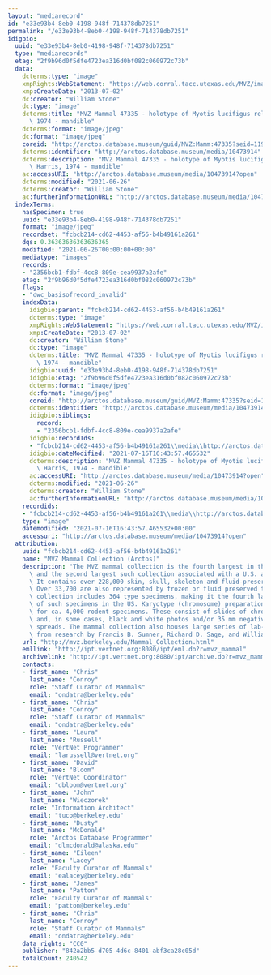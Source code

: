 ```yaml
---
layout: "mediarecord"
id: "e33e93b4-8eb0-4198-948f-714378db7251"
permalink: "/e33e93b4-8eb0-4198-948f-714378db7251"
idigbio:
  uuid: "e33e93b4-8eb0-4198-948f-714378db7251"
  type: "mediarecords"
  etag: "2f9b96d0f5dfe4723ea316d0bf082c060972c73b"
  data:
    dcterms:type: "image"
    xmpRights:WebStatement: "https://web.corral.tacc.utexas.edu/MVZ/images/MVZ_img/images/jpg/img_16008.jpg"
    xmp:CreateDate: "2013-07-02"
    dc:creator: "William Stone"
    dc:type: "image"
    dcterms:title: "MVZ Mammal 47335 - holotype of Myotis lucifigus relictus Harris,\
      \ 1974 - mandible"
    dcterms:format: "image/jpeg"
    dc:format: "image/jpeg"
    coreid: "http://arctos.database.museum/guid/MVZ:Mamm:47335?seid=1191422"
    dcterms:identifier: "http://arctos.database.museum/media/10473914"
    dcterms:description: "MVZ Mammal 47335 - holotype of Myotis lucifigus relictus\
      \ Harris, 1974 - mandible"
    ac:accessURI: "http://arctos.database.museum/media/10473914?open"
    dcterms:modified: "2021-06-26"
    dcterms:creator: "William Stone"
    ac:furtherInformationURL: "http://arctos.database.museum/media/10473914"
  indexTerms:
    hasSpecimen: true
    uuid: "e33e93b4-8eb0-4198-948f-714378db7251"
    format: "image/jpeg"
    recordset: "fcbcb214-cd62-4453-af56-b4b49161a261"
    dqs: 0.36363636363636365
    modified: "2021-06-26T00:00:00+00:00"
    mediatype: "images"
    records:
    - "2356bcb1-fdbf-4cc8-809e-cea9937a2afe"
    etag: "2f9b96d0f5dfe4723ea316d0bf082c060972c73b"
    flags:
    - "dwc_basisofrecord_invalid"
    indexData:
      idigbio:parent: "fcbcb214-cd62-4453-af56-b4b49161a261"
      dcterms:type: "image"
      xmpRights:WebStatement: "https://web.corral.tacc.utexas.edu/MVZ/images/MVZ_img/images/jpg/img_16008.jpg"
      xmp:CreateDate: "2013-07-02"
      dc:creator: "William Stone"
      dc:type: "image"
      dcterms:title: "MVZ Mammal 47335 - holotype of Myotis lucifigus relictus Harris,\
        \ 1974 - mandible"
      idigbio:uuid: "e33e93b4-8eb0-4198-948f-714378db7251"
      idigbio:etag: "2f9b96d0f5dfe4723ea316d0bf082c060972c73b"
      dcterms:format: "image/jpeg"
      dc:format: "image/jpeg"
      coreid: "http://arctos.database.museum/guid/MVZ:Mamm:47335?seid=1191422"
      dcterms:identifier: "http://arctos.database.museum/media/10473914"
      idigbio:siblings:
        record:
        - "2356bcb1-fdbf-4cc8-809e-cea9937a2afe"
      idigbio:recordIds:
      - "fcbcb214-cd62-4453-af56-b4b49161a261\\media\\http://arctos.database.museum/media/10473914"
      idigbio:dateModified: "2021-07-16T16:43:57.465532"
      dcterms:description: "MVZ Mammal 47335 - holotype of Myotis lucifigus relictus\
        \ Harris, 1974 - mandible"
      ac:accessURI: "http://arctos.database.museum/media/10473914?open"
      dcterms:modified: "2021-06-26"
      dcterms:creator: "William Stone"
      ac:furtherInformationURL: "http://arctos.database.museum/media/10473914"
    recordids:
    - "fcbcb214-cd62-4453-af56-b4b49161a261\\media\\http://arctos.database.museum/media/10473914"
    type: "image"
    datemodified: "2021-07-16T16:43:57.465532+00:00"
    accessuri: "http://arctos.database.museum/media/10473914?open"
  attribution:
    uuid: "fcbcb214-cd62-4453-af56-b4b49161a261"
    name: "MVZ Mammal Collection (Arctos)"
    description: "The MVZ mammal collection is the fourth largest in the United States\
      \ and the second largest such collection associated with a U.S. academic institution.\
      \ It contains over 228,000 skin, skull, skeleton and fluid-preserved specimens.\
      \ Over 33,700 are also represented by frozen or fluid preserved tissues. The\
      \ collection includes 364 type specimens, making it the fourth largest collection\
      \ of such specimens in the US. Karyotype (chromosome) preparations are available\
      \ for ca. 4,000 rodent specimens. These consist of slides of chromosome preparations\
      \ and, in some cases, black and white photos and/or 35 mm negatives of chromosome\
      \ spreads. The mammal collection also houses large series of lab-raised specimens\
      \ from research by Francis B. Sumner, Richard D. Sage, and William Z. Lidicker."
    url: "http://mvz.berkeley.edu/Mammal_Collection.html"
    emllink: "http://ipt.vertnet.org:8080/ipt/eml.do?r=mvz_mammal"
    archivelink: "http://ipt.vertnet.org:8080/ipt/archive.do?r=mvz_mammal"
    contacts:
    - first_name: "Chris"
      last_name: "Conroy"
      role: "Staff Curator of Mammals"
      email: "ondatra@berkeley.edu"
    - first_name: "Chris"
      last_name: "Conroy"
      role: "Staff Curator of Mammals"
      email: "ondatra@berkeley.edu"
    - first_name: "Laura"
      last_name: "Russell"
      role: "VertNet Programmer"
      email: "larussell@vertnet.org"
    - first_name: "David"
      last_name: "Bloom"
      role: "VertNet Coordinator"
      email: "dbloom@vertnet.org"
    - first_name: "John"
      last_name: "Wieczorek"
      role: "Information Architect"
      email: "tuco@berkeley.edu"
    - first_name: "Dusty"
      last_name: "McDonald"
      role: "Arctos Database Programmer"
      email: "dlmcdonald@alaska.edu"
    - first_name: "Eileen"
      last_name: "Lacey"
      role: "Faculty Curator of Mammals"
      email: "ealacey@berkeley.edu"
    - first_name: "James"
      last_name: "Patton"
      role: "Faculty Curator of Mammals"
      email: "patton@berkeley.edu"
    - first_name: "Chris"
      last_name: "Conroy"
      role: "Staff Curator of Mammals"
      email: "ondatra@berkeley.edu"
    data_rights: "CC0"
    publisher: "842a2bb5-d705-4d6c-8401-abf3ca28c05d"
    totalCount: 240542
---
```

